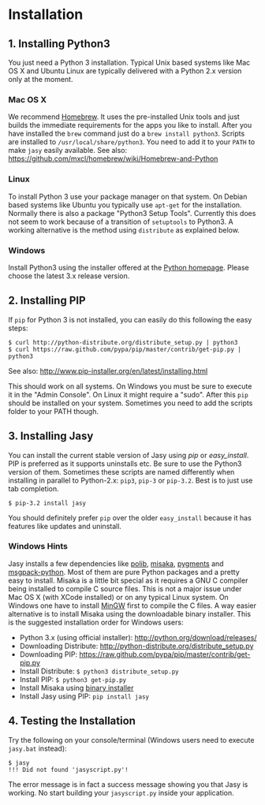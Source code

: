 # Installation

## 1. Installing Python3

You just need a Python 3 installation. Typical Unix based systems like Mac OS X and Ubuntu Linux are typically delivered with a Python 2.x version only at the moment. 

### Mac OS X

We recommend [Homebrew](http://mxcl.github.com/homebrew/). It uses the pre-installed Unix tools and just builds the immediate requirements for the apps you like to install. After you have installed the `brew` command just do a `brew install python3`. Scripts are installed to `/usr/local/share/python3`. You need to add it to your `PATH` to make `jasy` easily available. See also: https://github.com/mxcl/homebrew/wiki/Homebrew-and-Python

### Linux

To install Python 3 use your package manager on that system. On Debian based systems like Ubuntu you typically use `apt-get` for the installation. Normally there is also a package "Python3 Setup Tools". Currently this does not seem to work because of a transition of `setuptools` to Python3. A working alternative is the method using `distribute` as explained below.

### Windows

Install Python3 using the installer offered at the [Python homepage](http://www.python.org/getit/releases/). Please choose the latest 3.x release version.

## 2. Installing PIP

If `pip` for Python 3 is not installed, you can easily do this following the easy steps:

    $ curl http://python-distribute.org/distribute_setup.py | python3
    $ curl https://raw.github.com/pypa/pip/master/contrib/get-pip.py | python3

See also: http://www.pip-installer.org/en/latest/installing.html

This should work on all systems. On Windows you must be sure to execute it in the "Admin Console". On Linux it might require a "sudo". After this `pip` should be installed on your system. Sometimes you need to add the scripts folder to your PATH though. 

## 3. Installing Jasy

You can install the current stable version of Jasy using _pip_ or _easy_install_. PIP is preferred as it supports uninstalls etc. Be sure to use the Python3 version of them. Sometimes these scripts are named differently when installing in parallel to Python-2.x: `pip3`, `pip-3` or `pip-3.2`. Best is to just use tab completion.

    $ pip-3.2 install jasy

You should definitely prefer `pip` over the older `easy_install` because it has features like updates and uninstall. 

### Windows Hints

Jasy installs a few dependencies like [polib](http://pypi.python.org/pypi/polib), [misaka](http://pypi.python.org/pypi/misaka/), [pygments](http://pygments.org/) and [msgpack-python](http://msgpack.org/). Most of them are pure Python packages and a pretty easy to install. Misaka is a little bit special as it requires a GNU C compiler being installed to compile C source files. This is not a major issue under Mac OS X (with XCode installed) or on any typical Linux system. On Windows one have to install [MinGW](http://www.mingw.org/) first to compile the C files. A way easier alternative is to install Misaka using the downloadable binary installer. This is the suggested installation order for Windows users:

* Python 3.x (using official installer): http://python.org/download/releases/
* Downloading Distribute: http://python-distribute.org/distribute_setup.py
* Downloading PIP: https://raw.github.com/pypa/pip/master/contrib/get-pip.py
* Install Distribute: `$ python3 distribute_setup.py`
* Install PIP: `$ python3 get-pip.py`
* Install Misaka using [binary installer](http://pypi.python.org/packages/3.2/m/misaka/misaka-0.4.1.win32-py3.2.msi#md5=2c99bf3926a1c768a66d5b52084923ba)
* Install Jasy using PIP: `pip install jasy`

## 4. Testing the Installation

Try the following on your console/terminal (Windows users need to execute `jasy.bat` instead):

    $ jasy
    !!! Did not found 'jasyscript.py'!

The error message is in fact a success message showing you that Jasy is working. No start building your `jasyscript.py` inside your application.

